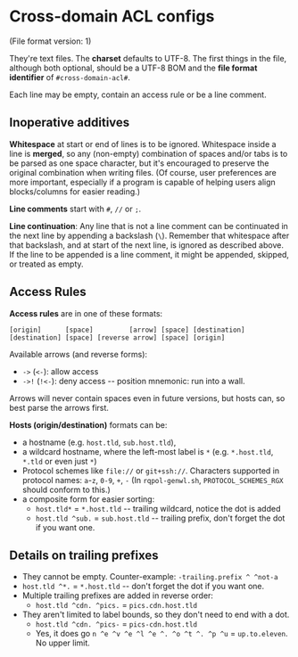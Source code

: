 ﻿
Cross-domain ACL configs
========================
(File format version: 1)

They're text files. The __charset__ defaults to UTF-8.
The first things in the file, although both optional, should be a UTF-8 BOM
and the __file format identifier__ of `#cross-domain-acl#`.

Each line may be empty, contain an access rule or be a line comment.


Inoperative additives
---------------------
__Whitespace__ at start or end of lines is to be ignored.
Whitespace inside a line is __merged__, so any (non-empty) combination of
spaces and/or tabs is to be parsed as one space character,
but it's encouraged to preserve the original combination when writing files.
(Of course, user preferences are more important, especially if a program is
capable of helping users align blocks/columns for easier reading.)

__Line comments__ start with `#`, `//` or `;`.

__Line continuation__: Any line that is not a line comment can be continuated
in the next line by appending a backslash (`\`). Remember that whitespace after
that backslash, and at start of the next line, is ignored as described above.
If the line to be appended is a line comment, it might be appended, skipped,
or treated as empty.


Access Rules
------------
__Access rules__ are in one of these formats:
```text
[origin]      [space]         [arrow] [space] [destination]
[destination] [space] [reverse arrow] [space] [origin]
```

Available arrows (and reverse forms):
  * `->` (`<-`): allow access
  * `->!` (`!<-`): deny access -- position mnemonic: run into a wall.

Arrows will never contain spaces even in future versions, but hosts can,
so best parse the arrows first.

__Hosts (origin/destination)__ formats can be:
  * a hostname (e.g. `host.tld`, `sub.host.tld`),
  * a wildcard hostname, where the left-most label is `*`
    (e.g. `*.host.tld`, `*.tld` or even just `*`)
  * Protocol schemes like `file://` or `git+ssh://`.
    Characters supported in protocol names:
    `a`-`z`, `0-9`, `+`, `-`
    (In `rqpol-genwl.sh`, `PROTOCOL_SCHEMES_RGX` should conform to this.)
  * a composite form for easier sorting:
    * `host.tld*` = `*.host.tld` -- trailing wildcard,
      notice the dot is added
    * `host.tld ^sub.` = `sub.host.tld` -- trailing prefix,
      don't forget the dot if you want one.


Details on trailing prefixes
----------------------------
  * They cannot be empty. Counter-example: `-trailing.prefix ^ ^not-a`
  * `host.tld ^*.` = `*.host.tld` -- don't forget the dot if you want one.
  * Multiple trailing prefixes are added in reverse order:
    * `host.tld ^cdn. ^pics.` = `pics.cdn.host.tld`
  * They aren't limited to label bounds, so they don't need to end with a dot.
    * `host.tld ^cdn. ^pics-` = `pics-cdn.host.tld`
    * Yes, it does go `n ^e ^v ^e ^l ^e ^. ^o ^t ^. ^p ^u`
      = `up.to.eleven`. No upper limit.


